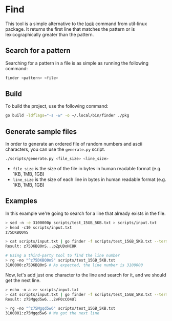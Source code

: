 # Find
This tool is a simple alternative to the [look](https://git.kernel.org/pub/scm/utils/util-linux/util-linux.git/tree/misc-utils/look.c) command from util-linux package. It returns the first line that matches the pattern or is lexicographically greater than the pattern.


## Search for a pattern
Searching for a pattern in a file is as simple as running the following command:

```bash
finder <pattern> <file>
```

## Build
To build the project, use the following command:

```bash
go build -ldflags="-s -w" -o ~/.local/bin/finder ./pkg
```

## Generate sample files
In order to generate an ordered file of random numbers and ascii characters, you can use the `generate.py` script.

```bash
./scripts/generate.py <file_size> <line_size>
```

- `file_size` is the size of the file in bytes in human readable format (e.g. 1KB, 1MB, 1GB)
- `line_size` is the size of each line in bytes in human readable format (e.g. 1KB, 1MB, 1GB)


## Examples
In this example we're going to search for a line that already exists in the file.
```bash
> sed -n -e 3100000p scripts/test_15GB_5KB.txt > scripts/input.txt
> head -c10 scripts/input.txt 
z75DKBQ0nS

> cat scripts/input.txt | go finder -f scripts/test_15GB_5KB.txt --term - 
Result: z75DKBQ0nS...pZpUDoHC8K

# Using a third-party tool to find the line number
> rg -no "^z75DKBQ0nS" scripts/test_15GB_5KB.txt
3100000:z75DKBQ0nS # As expected, the line number is 3100000
```

Now, let's add just one character to the line and search for it, and we should get the next line.
```bash
> echo -n a >> scripts/input.txt
> cat scripts/input.txt | go finder -f scripts/test_15GB_5KB.txt --term - 
Result: z75Mgqd5w6...2vF0cCO4Ul

> rg -no "^z75Mgqd5w6" scripts/test_15GB_5KB.txt
3100001:z75Mgqd5w6 # We got the next line
```